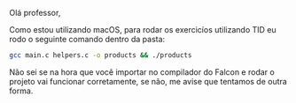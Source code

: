 Olá professor,

Como estou utilizando macOS, para rodar os exercicíos utilizando TID eu rodo o seguinte comando dentro da pasta:

```bash
gcc main.c helpers.c -o products && ./products
```

Não sei se na hora que você importar no compilador do Falcon e rodar o projeto vai funcionar corretamente, se não, me avise que tentamos de outra forma.
